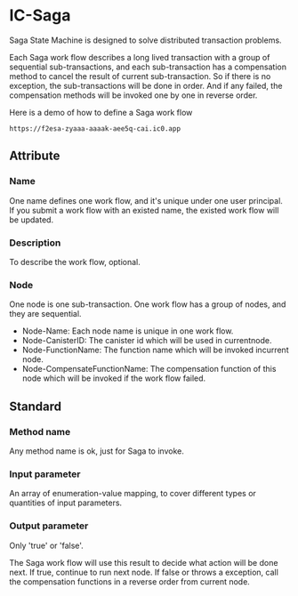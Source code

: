 # IC-Saga

Saga State Machine is designed to solve distributed transaction problems. 

Each Saga work flow describes a long lived transaction with a group of sequential sub-transactions, and each sub-transaction has a compensation method to cancel the result of current sub-transaction. So if there is no exception, the sub-transactions will be done in order. And if any failed, the compensation methods will be invoked one by one in reverse order.

Here is a demo of how to define a Saga work flow
```
https://f2esa-zyaaa-aaaak-aee5q-cai.ic0.app
```

## Attribute

### Name
One name defines one work flow, and it's unique under one user principal. If you submit a work flow with an existed name, the existed work flow will be updated.

### Description
To describe the work flow, optional.

### Node
One node is one sub-transaction. One work flow has a group of nodes, and they are sequential.
- Node-Name: Each node name is unique in one work flow.
- Node-CanisterID: The canister id which will be used in currentnode.
-  Node-FunctionName: The function name which will be invoked incurrent node.
- Node-CompensateFunctionName: The compensation function of this node which will be invoked if the work flow failed.

## Standard

### Method name
Any method name is ok, just for Saga to invoke.

### Input parameter
An array of enumeration-value mapping, to cover different types or quantities of input parameters.

### Output parameter
Only 'true' or 'false'. 

The Saga work flow will use this result to decide what action will be done next. If true, continue to run next node. If false or throws a exception, call the compensation functions in a reverse order from current node.